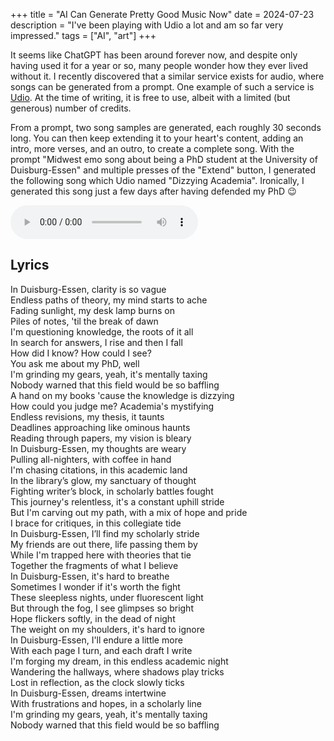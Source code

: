 +++
title = "AI Can Generate Pretty Good Music Now"
date = 2024-07-23
description = "I've been playing with Udio a lot and am so far very impressed."
tags = ["AI", "art"]
+++

It seems like ChatGPT has been around forever now, and despite only having used it for a year or so, many people wonder how they ever lived without it. I recently discovered that a similar service exists for audio, where songs can be generated from a prompt. One example of such a service is [Udio](https://www.udio.com/). At the time of writing, it is free to use, albeit with a limited (but generous) number of credits.

From a prompt, two song samples are generated, each roughly 30 seconds long. You can then keep extending it to your heart's content, adding an intro, more verses, and an outro, to create a complete song. With the prompt "Midwest emo song about being a PhD student at the University of Duisburg-Essen" and multiple presses of the "Extend" button, I generated the following song which Udio named "Dizzying Academia". Ironically, I generated this song just a few days after having defended my PhD 😉

<audio controls preload="auto">
    <source src="Dizzying Academia.mp3">
</audio>

## Lyrics
In Duisburg-Essen, clarity is so vague\
Endless paths of theory, my mind starts to ache\
Fading sunlight, my desk lamp burns on\
Piles of notes, 'til the break of dawn\
I'm questioning knowledge, the roots of it all\
In search for answers, I rise and then I fall\
How did I know? How could I see?\
You ask me about my PhD, well\
I'm grinding my gears, yeah, it's mentally taxing\
Nobody warned that this field would be so baffling\
A hand on my books 'cause the knowledge is dizzying\
How could you judge me? Academia's mystifying\
Endless revisions, my thesis, it taunts\
Deadlines approaching like ominous haunts\
Reading through papers, my vision is bleary\
In Duisburg-Essen, my thoughts are weary\
Pulling all-nighters, with coffee in hand\
I'm chasing citations, in this academic land\
In the library’s glow, my sanctuary of thought\
Fighting writer’s block, in scholarly battles fought\
This journey's relentless, it's a constant uphill stride\
But I'm carving out my path, with a mix of hope and pride\
I brace for critiques, in this collegiate tide\
In Duisburg-Essen, I’ll find my scholarly stride\
My friends are out there, life passing them by\
While I'm trapped here with theories that tie\
Together the fragments of what I believe\
In Duisburg-Essen, it's hard to breathe\
Sometimes I wonder if it's worth the fight\
These sleepless nights, under fluorescent light\
But through the fog, I see glimpses so bright\
Hope flickers softly, in the dead of night\
The weight on my shoulders, it's hard to ignore\
In Duisburg-Essen, I'll endure a little more\
With each page I turn, and each draft I write\
I'm forging my dream, in this endless academic night\
Wandering the hallways, where shadows play tricks\
Lost in reflection, as the clock slowly ticks\
In Duisburg-Essen, dreams intertwine\
With frustrations and hopes, in a scholarly line\
I'm grinding my gears, yeah, it's mentally taxing\
Nobody warned that this field would be so baffling
